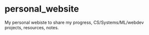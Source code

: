 # personal_website
My personal webiste to share my progress, CS/Systems/ML/webdev projects, resources, notes.

